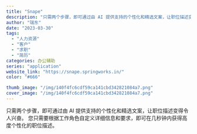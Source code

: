 ```yaml
---
title: "Snape"
description: "只需两个步骤，即可通过由 AI 提供支持的个性化和精选文案，让职位描述变得令人兴奋。 您只需要根据工作角色自定义详细信息"
author: "瑞东"
date: "2023-03-30"
tags:
  - "人力资源"
  - "客户"
  - "求职"
  - "简历"
categories: 办公辅助
series: "application"
website_link: "https://snape.springworks.in/"
color: "#666"

thumb_image: "/img/140f4fc6cdf59ca141cbd342821084a7.png"
cover_image: "/img/140f4fc6cdf59ca141cbd342821084a7.png"
---
```


只需两个步骤，即可通过由 AI 提供支持的个性化和精选文案，让职位描述变得令人兴奋。 您只需要根据工作角色自定义详细信息和要求，即可在几秒钟内获得高度个性化的职位描述。